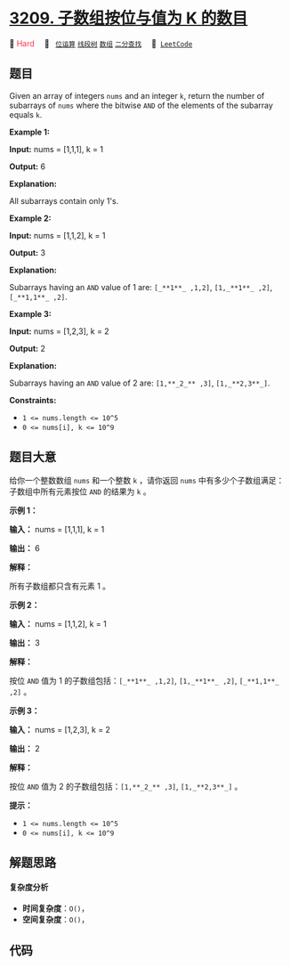 # [3209. 子数组按位与值为 K 的数目](https://leetcode.com/problems/number-of-subarrays-with-and-value-of-k)

🔴 <font color=#ff334b>Hard</font>&emsp; 🔖&ensp; [`位运算`](/leetcode/outline/tag/bit-manipulation.md) [`线段树`](/leetcode/outline/tag/segment-tree.md) [`数组`](/leetcode/outline/tag/array.md) [`二分查找`](/leetcode/outline/tag/binary-search.md)&emsp; 🔗&ensp;[`LeetCode`](https://leetcode.com/problems/number-of-subarrays-with-and-value-of-k)

## 题目

Given an array of integers `nums` and an integer `k`, return the number of
subarrays of `nums` where the bitwise `AND` of the elements of the subarray
equals `k`.



**Example 1:**

**Input:** nums = [1,1,1], k = 1

**Output:** 6

**Explanation:**

All subarrays contain only 1's.

**Example 2:**

**Input:** nums = [1,1,2], k = 1

**Output:** 3

**Explanation:**

Subarrays having an `AND` value of 1 are: `[_**1**_ ,1,2]`, `[1,_**1**_ ,2]`,
`[_**1,1**_ ,2]`.

**Example 3:**

**Input:** nums = [1,2,3], k = 2

**Output:** 2

**Explanation:**

Subarrays having an `AND` value of 2 are: `[1,**_2_** ,3]`, `[1,_**2,3**_]`.



**Constraints:**

  * `1 <= nums.length <= 10^5`
  * `0 <= nums[i], k <= 10^9`


## 题目大意

给你一个整数数组 `nums` 和一个整数 `k` ，请你返回 `nums` 中有多少个子数组满足：子数组中所有元素按位 `AND` 的结果为 `k` 。



**示例 1：**

**输入：** nums = [1,1,1], k = 1

**输出：** 6

**解释：**

所有子数组都只含有元素 1 。

**示例 2：**

**输入：** nums = [1,1,2], k = 1

**输出：** 3

**解释：**

按位 `AND` 值为 1 的子数组包括：`[_**1**_ ,1,2]`, `[1,_**1**_ ,2]`, `[_**1,1**_ ,2]` 。

**示例 3：**

**输入：** nums = [1,2,3], k = 2

**输出：** 2

**解释：**

按位 `AND` 值为 2 的子数组包括：`[1,**_2_** ,3]`, `[1,_**2,3**_]` 。



**提示：**

  * `1 <= nums.length <= 10^5`
  * `0 <= nums[i], k <= 10^9`


## 解题思路

#### 复杂度分析

- **时间复杂度**：`O()`，
- **空间复杂度**：`O()`，

## 代码

```javascript

```